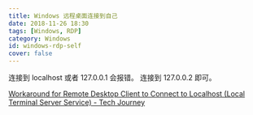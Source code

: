 ```yaml
---
title: Windows 远程桌面连接到自己
date: 2018-11-26 18:30
tags: [Windows, RDP]
category: Windows
id: windows-rdp-self
cover: false
---
```


连接到 localhost 或者 127.0.0.1 会报错。
连接到 127.0.0.2 即可。

[Workaround for Remote Desktop Client to Connect to Localhost (Local Terminal Server Service) - Tech Journey](https://techjourney.net/workaround-for-remote-desktop-client-to-connect-to-localhost-local-terminal-server-service/)